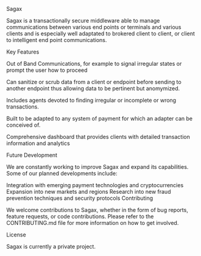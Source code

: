 Sagax

Sagax is a transactionally secure middleware able to manage communications between various end points or terminals and various clients and is especially well adaptated to brokered client to client, or client to intelligent end point communications.

Key Features

Out of Band Communications, for example to signal irregular states or prompt the user how to proceed

Can sanitize or scrub data from a client or endpoint before sending to another endpoint thus allowing data to be pertinent but anomymized.

Includes agents devoted to finding irregular or incomplete or wrong transactions.

Built to be adapted to any system of payment for which an adapter can be conceived of.

Comprehensive dashboard that provides clients with detailed transaction information and analytics

Future Development

We are constantly working to improve Sagax and expand its capabilities. Some of our planned developments include:

Integration with emerging payment technologies and cryptocurrencies
Expansion into new markets and regions
Research into new fraud prevention techniques and security protocols
Contributing

We welcome contributions to Sagax, whether in the form of bug reports, feature requests, or code contributions. Please refer to the CONTRIBUTING.md file for more information on how to get involved.

License

Sagax is currently a private project.
